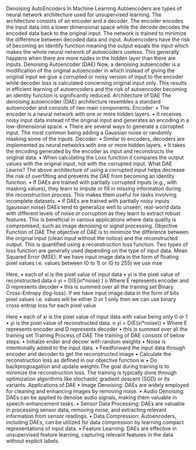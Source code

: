 Denoising AutoEncoders In Machine Learning
Autoencoders are types of neural network architecture used for unsupervised learning. The architecture consists of an encoder and a decoder. The encoder encodes the input data into a lower dimensional space while the decode decodes the encoded data back to the original input. The network is trained to minimize the difference between decoded data and input. Autoencoders have the risk of becoming an Identify function meaning the output equals the input which makes the whole neural network of autoecoders useless. This generally happens when there are more nodes in the hidden layer than there are inputs.
Denoising Autoencoder (DAE)
Now, a denoising autoencoder is a modification of the original autoencoder in which instead of giving the original input we give a corrupted or noisy version of input to the encoder while decoder loss is calculated concerning original input only. This results in efficient learning of autoencoders and the risk of autoencoder becoming an identity function is significantly reduced.
Architecture of DAE
The denoising autoencoder (DAE) architecture resembles a standard autoencoder and consists of two main components:
Encoder:
•	The encoder is a neural network with one or more hidden layers.
•	It receives noisy input data instead of the original input and generates an encoding in a low-dimensional space.
•	There are several ways to generate a corrupted input. The most common being adding a Gaussian noise or randomly masking some of the inputs.
Decoder:
•	Similar to encoders, decoders are implemented as neural networks with one or more hidden layers.
•	It takes the encoding generated by the encoder as input and reconstructs the original data.
•	When calculating the Loss function it compares the output values with the original input, not with the corrupted input.
What DAE Learns?
The above architecture of using a corrupted input helps decrease the risk of overfitting and prevents the DAE from becoming an identity function.
•	If DAEs are trained with partially corrupted inputs (e.g., with masking values), they learn to impute or fill in missing information during the reconstruction process. This makes them useful for tasks involving incomplete datasets.
•	If DAEs are trained with partially noisy inputs (gaussian noise) DAEs tend to generalize well to unseen, real-world data with different levels of noise or corruption as they learn to extract robust features. This is beneficial in various applications where data quality is compromised, such as image denoising or signal processing.
Objective Function of DAE
The objective of DAE is to minimize the difference between the original input (clean input without the notice) and the reconstructed output. This is quantified using a reconstruction loss function. Two types of loss function are generally used depending on the type of input data.
Mean Squared Error (MSE):
If we have input image data in the form of floating pixel values i.e. values between (0 to 1) or (0 to 255) we use mse
 
Here,
•	each of xi is the pixel value of input data
•	yi is the pixel value of reconstructed data
o	yi = D(E(xi*noise) )
o	Where E represents encoder and D represents decoder
•	this is summed over all the training set
Binary Cross-Entropy (log-loss):
If we have input image data in the form of bits pixel values i.e. values will be either 0 or 1 only then we can use binary cross entrop loss for each pixel value
 
Here
•	each of xi is the pixel value of input data with value being only 0 or 1
•	yi is the pixel value of reconstructed data.
o	yi = D(E(xi*noise))
•	Where E represents encoder and D represents decoder
•	this is summed over all the training set
Training Process of DAE
The training of DAE consists of below steps:
•	Initialze ender and decoer with random weights
•	Noise is intentionally added to the input data.
•	Feedforward the input data through encoder and decoder to get the reconstructed image
•	Calculate the reconstruction loss as defined in our objective function w
•	Do backprogoagation and update weights.The goal during training is to minimize the reconstruction loss.
The training is typically done through optimization algorithms like stochastic gradient descent (SGD) or its variants.
Applications of DAE
•	Image Denoising: DAEs are widely employed for cleaning and enhancing images by removing noise.
•	Audio Denoising: DAEs can be applied to denoise audio signals, making them valuable in speech-enhancement tasks.
•	Sensor Data Processing: DAEs are valuable in processing sensor data, removing noise, and extracting relevant information from sensor readings.
•	Data Compression: Autoencoders, including DAEs, can be utilized for data compression by learning compact representations of input data.
•	Feature Learning: DAEs are effective in unsupervised feature learning, capturing relevant features in the data without explicit labels.


